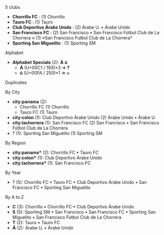 5 clubs

- **Chorrillo FC** : (1) Chorrillo
- **Tauro FC** : (1) Tauro
- **Club Deportivo Árabe Unido** : (2) Árabe U. • Árabe Unido
- **San Francisco FC** : (2) San Francisco • San Francisco Fútbol Club de La Chorrera ≈ (1) ≈San Francisco Futbol Club de La Chorrera†
- **Sporting San Miguelito** : (1) Sporting SM




Alphabet

- **Alphabet Specials** (2):  **Á**  **ú** 
  - **Á** (U+00C1 / 193)×3 ⇒ **?**
  - **ú** (U+00FA / 250)×1 ⇒ u




Duplicates





By City

- **city:panama** (2): 
  - Chorrillo FC  (1) Chorrillo
  - Tauro FC  (1) Tauro
- **city:colon** (1): Club Deportivo Árabe Unido  (2) Árabe Unido • Árabe U.
- **city:lachorrera** (1): San Francisco FC  (2) San Francisco • San Francisco Fútbol Club de La Chorrera
- ? (1): Sporting San Miguelito  (1) Sporting SM




By Region

- **city:panama†** (2):   Chorrillo FC • Tauro FC
- **city:colon†** (1):   Club Deportivo Árabe Unido
- **city:lachorrera†** (1):   San Francisco FC




By Year

- ? (5):   Chorrillo FC • Tauro FC • Club Deportivo Árabe Unido • San Francisco FC • Sporting San Miguelito






By A to Z

- **C** (3): Chorrillo • Chorrillo FC • Club Deportivo Árabe Unido
- **S** (5): Sporting SM • San Francisco • San Francisco FC • Sporting San Miguelito • San Francisco Fútbol Club de La Chorrera
- **T** (2): Tauro • Tauro FC
- **Á** (2): Árabe U. • Árabe Unido




